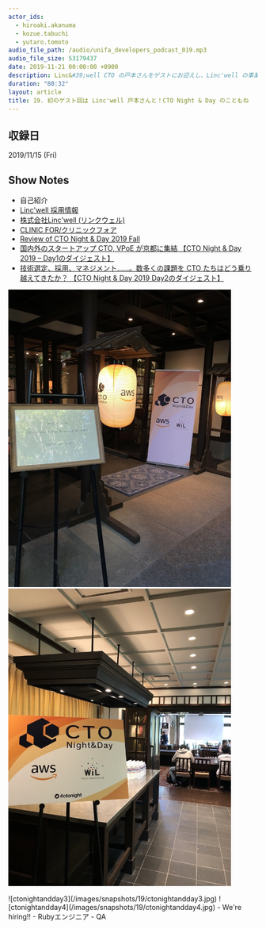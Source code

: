 ```yaml
---
actor_ids:
  - hiroaki.akanuma
  - kozue.tabuchi
  - yutaro.tomoto
audio_file_path: /audio/unifa_developers_podcast_019.mp3
audio_file_size: 53179437
date: 2019-11-21 00:00:00 +0900
description: Linc&#39;well CTO の戸本さんをゲストにお迎えし、Linc'well の事業や開発についてと、赤沼と戸本さんが繋がるきっかけとなった CTO Night &amp; Day について話しました。
duration: "80:32"
layout: article
title: 19. 初のゲスト回は Linc'well 戸本さんと！CTO Night & Day のこともね
---
```


## 収録日

2019/11/15 (Fri)

## Show Notes

- 自己紹介
- [Linc'well 採用情報](https://linc-well.com/recruit)
- [株式会社Linc'well (リンクウェル)](https://www.wantedly.com/companies/linc-well)
- [CLINIC FOR/クリニックフォア](https://www.clinicfor.life/)
- [Review of CTO Night & Day 2019 Fall](https://tech.unifa-e.com/entry/2019/10/15/164707)
- [国内外のスタートアップ CTO, VPoE が京都に集結 【CTO Night & Day 2019 – Day1のダイジェスト】](https://aws.amazon.com/jp/blogs/startup/event-report-ctonightandday2019-day1-summary/)
- [技術選定、採用、マネジメント……。数多くの課題を CTO たちはどう乗り越えてきたか？ 【CTO Night & Day 2019 Day2のダイジェスト】](https://aws.amazon.com/jp/blogs/startup/event-report-ctonightandday2019-day2-summary/)
<p>
  <img src="/images/snapshots/19/ctonightandday1.jpg" width="450">
  <img src="/images/snapshots/19/ctonightandday2.jpg" width="450">
</p>
![ctonightandday3](/images/snapshots/19/ctonightandday3.jpg)
![ctonightandday4](/images/snapshots/19/ctonightandday4.jpg)
- We're hiring!!
  - Rubyエンジニア
  - QA
